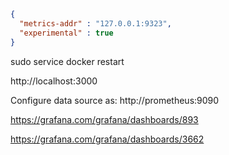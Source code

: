 ```/etc/docker/daemon.json
{
  "metrics-addr" : "127.0.0.1:9323",
  "experimental" : true
}
```
sudo service docker restart


http://localhost:3000

Configure data source as: http://prometheus:9090

https://grafana.com/grafana/dashboards/893

https://grafana.com/grafana/dashboards/3662
